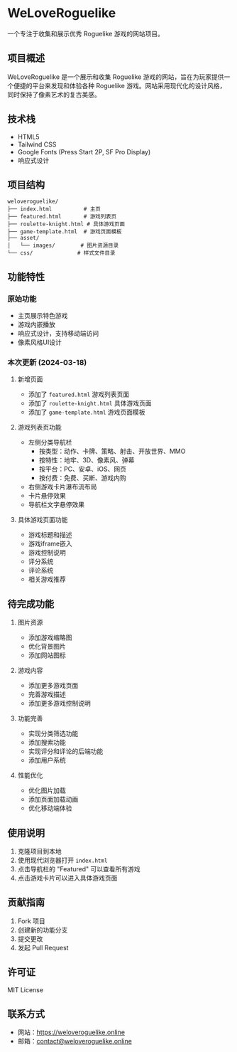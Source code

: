 # WeLoveRoguelike

一个专注于收集和展示优秀 Roguelike 游戏的网站项目。

## 项目概述

WeLoveRoguelike 是一个展示和收集 Roguelike 游戏的网站，旨在为玩家提供一个便捷的平台来发现和体验各种 Roguelike 游戏。网站采用现代化的设计风格，同时保持了像素艺术的复古美感。

## 技术栈

- HTML5
- Tailwind CSS
- Google Fonts (Press Start 2P, SF Pro Display)
- 响应式设计

## 项目结构

```
weloveroguelike/
├── index.html          # 主页
├── featured.html       # 游戏列表页
├── roulette-knight.html # 具体游戏页面
├── game-template.html  # 游戏页面模板
├── asset/
│   └── images/        # 图片资源目录
└── css/              # 样式文件目录
```

## 功能特性

### 原始功能
- 主页展示特色游戏
- 游戏内嵌播放
- 响应式设计，支持移动端访问
- 像素风格UI设计

### 本次更新 (2024-03-18)
1. 新增页面
   - 添加了 `featured.html` 游戏列表页面
   - 添加了 `roulette-knight.html` 具体游戏页面
   - 添加了 `game-template.html` 游戏页面模板

2. 游戏列表页功能
   - 左侧分类导航栏
     - 按类型：动作、卡牌、策略、射击、开放世界、MMO
     - 按特性：地牢、3D、像素风、弹幕
     - 按平台：PC、安卓、iOS、网页
     - 按付费：免费、买断、游戏内购
   - 右侧游戏卡片瀑布流布局
   - 卡片悬停效果
   - 导航栏文字悬停效果

3. 具体游戏页面功能
   - 游戏标题和描述
   - 游戏iframe嵌入
   - 游戏控制说明
   - 评分系统
   - 评论系统
   - 相关游戏推荐

## 待完成功能

1. 图片资源
   - 添加游戏缩略图
   - 优化背景图片
   - 添加网站图标

2. 游戏内容
   - 添加更多游戏页面
   - 完善游戏描述
   - 添加更多游戏控制说明

3. 功能完善
   - 实现分类筛选功能
   - 添加搜索功能
   - 实现评分和评论的后端功能
   - 添加用户系统

4. 性能优化
   - 优化图片加载
   - 添加页面加载动画
   - 优化移动端体验

## 使用说明

1. 克隆项目到本地
2. 使用现代浏览器打开 `index.html`
3. 点击导航栏的 "Featured" 可以查看所有游戏
4. 点击游戏卡片可以进入具体游戏页面

## 贡献指南

1. Fork 项目
2. 创建新的功能分支
3. 提交更改
4. 发起 Pull Request

## 许可证

MIT License

## 联系方式

- 网站：https://weloveroguelike.online
- 邮箱：contact@weloveroguelike.online 